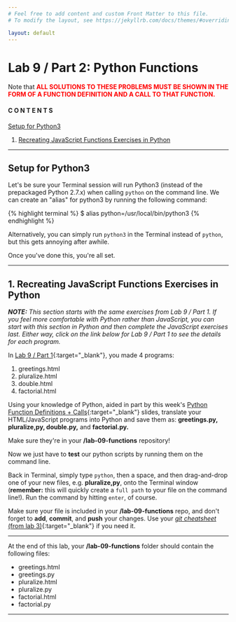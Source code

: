 ```yaml
---
# Feel free to add content and custom Front Matter to this file.
# To modify the layout, see https://jekyllrb.com/docs/themes/#overriding-theme-defaults

layout: default
---
```


<script src="https://cdn.mathjax.org/mathjax/latest/MathJax.js?config=TeX-AMS-MML_HTMLorMML" type="text/javascript"></script>
<!-- http://www.iangoodfellow.com/blog/jekyll/markdown/tex/2016/11/07/latex-in-markdown.html -->

# Lab 9 / Part 2: Python Functions   

<p>Note that <span style="color: red"><strong>ALL SOLUTIONS TO THESE PROBLEMS MUST BE SHOWN IN THE FORM OF A FUNCTION DEFINITION AND A CALL TO THAT FUNCTION.</strong></span></p>

#### C O N T E N T S  
<a href="#setup">Setup for Python3</a>  
1. <a href="#js-stuff">Recreating JavaScript Functions Exercises in Python</a>  

* * *

<a id="setup"></a>
## Setup for Python3   

Let's be sure your Terminal session will run Python3 (instead of the prepackaged Python 2.7.x) when calling `python` on the command line. We can create an "alias" for python3 by running the following command:  

  {% highlight terminal %}
  $ alias python=/usr/local/bin/python3 {% endhighlight %}

Alternatively, you can simply run `python3` in the Terminal instead of `python`, but this gets annoying after awhile.  

Once you've done this, you're all set.  

* * *  

<a id="js-stuff"></a>
## 1. Recreating JavaScript Functions Exercises in Python    

_**NOTE:** This section starts with the same exercises from Lab 9 / Part 1. If you feel more comfortable with Python rather than JavaScript, you can start with this section in Python and then complete the JavaScript exercises last. Either way, click on the link below for Lab 9 / Part 1 to see the details for each program._  

In [Lab 9 / Part 1](/Goldford-MTEC1003-OL04/labs/09/lab-09-part1-js-functions.html){:target="_blank"}, you made 4 programs:  

  1. greetings.html  
  2. pluralize.html  
  3. double.html  
  4. factorial.html

Using your knowledge of Python, aided in part by this week's [Python Function Definitions + Calls](https://einbahnstrasse.github.io/MTEC1003-slides/slides/functions.tutorial.v01/#/){:target="_blank"} slides, translate your HTML/JavaScript programs into Python and save them as: **greetings.py, pluralize,py, double.py,** and **factorial.py.**  

Make sure they're in your **/lab-09-functions** repository!

Now we just have to **test** our python scripts by running them on the command line.

Back in Terminal, simply type `python`, then a space, and then drag-and-drop one of your new files, e.g. **pluralize,py**, onto the Terminal window (**remember:** this will quickly create a `full path` to your file on the command line!). Run the command by hitting `enter`, of course.

Make sure your file is included in your **/lab-09-functions** repo, and don't forget to **add**, **commit**, and **push** your changes. Use your [_git cheatsheet_ (from lab 3)](/Goldford-MTEC1003-OL04/labs/03/lab-03-git-intro.html){:target="_blank"} if you need it.  

* * *   

At the end of this lab, your **/lab-09-functions** folder should contain the following files:  
  * greetings.html  
  * greetings.py  
  * pluralize.html  
  * pluralize.py  
  * factorial.html  
  * factorial.py  

* * *
